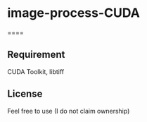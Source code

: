 # image-process-CUDA
====
## Requirement
CUDA Toolkit, libtiff

## License
Feel free to use (I do not claim ownership)
